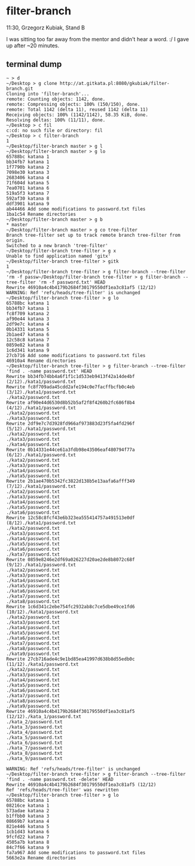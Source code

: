 filter-branch
=============

11:30, Grzegorz Kubiak, Stand B

I was sitting too far away from the mentor and didn't hear a word. :/
I gave up after ~20 minutes.


terminal dump
-------------

    ~ > d
    ~/Desktop > g clone http://at.gitkata.pl:8080/gkubiak/filter-branch.git
    Cloning into 'filter-branch'...
    remote: Counting objects: 1142, done.
    remote: Compressing objects: 100% (150/150), done.
    remote: Total 1142 (delta 11), reused 1142 (delta 11)
    Receiving objects: 100% (1142/1142), 58.35 KiB, done.
    Resolving deltas: 100% (11/11), done.
    ~/Desktop > c fil
    c:cd: no such file or directory: fil
    ~/Desktop > c filter-branch                                                   1
    ~/Desktop/filter-branch master > g l
    ~/Desktop/filter-branch master > g lo
    65788bc katana 1
    bb34fb7 katana 1
    1f7790b katana 2
    7098e30 katana 3
    2683406 katana 4
    71f604d katana 5
    7ea0701 katana 6
    519a5f3 katana 7
    592af30 katana 8
    ddf3901 katana 9
    ab44466 Add some modifications to password.txt files
    1ba1c54 Rename directories
    ~/Desktop/filter-branch master > g b
    * master
    ~/Desktop/filter-branch master > g co tree-filter
    Branch tree-filter set up to track remote branch tree-filter from origin.
    Switched to a new branch 'tree-filter'
    ~/Desktop/filter-branch tree-filter > g x
    Unable to find application named 'gitx'
    ~/Desktop/filter-branch tree-filter > gitk                                    1
    ~/Desktop/filter-branch tree-filter > g filter-branch --tree-filter 'rm -f passw~/Desktop/filter-branch tree-filter > g filter-branch --tree-filter 'rm -f password.txt' HEAD
    Rewrite 46910a4c4b4179b2684f30179550df1ea3c81af5 (12/12)
    WARNING: Ref 'refs/heads/tree-filter' is unchanged
    ~/Desktop/filter-branch tree-filter > g lo
    65788bc katana 1
    bb34fb7 katana 1
    fc8f709 katana 2
    af90e44 katana 3
    2df9e7c katana 4
    0b14331 katana 5
    2b1ae47 katana 6
    12c58c8 katana 7
    0859e82 katana 8
    1c6d341 katana 9
    27cb716 Add some modifications to password.txt files
    46910a4 Rename directories
    ~/Desktop/filter-branch tree-filter > g filter-branch --tree-filter 'find . -name password.txt' HEAD
    Rewrite bb34fb74bb4a6f1f1c1d533eb9413f42a14de4bf (2/12)./kata1/password.txt
    Rewrite fc8f709ada45cdd2afe194c0e7facffbcfb0c4eb (3/12)./kata1/password.txt
    ./kata2/password.txt
    Rewrite af90e44d6530d8b52b5af2f8f4260b2fc686f8b4 (4/12)./kata1/password.txt
    ./kata2/password.txt
    ./kata3/password.txt
    Rewrite 2df9e7c7d3928fd966af973883d23f5fa4fd296f (5/12)./kata1/password.txt
    ./kata2/password.txt
    ./kata3/password.txt
    ./kata4/password.txt
    Rewrite 0b14331e44ce61a3fdb98e43506eaf480794f77a (6/12)./kata1/password.txt
    ./kata2/password.txt
    ./kata3/password.txt
    ./kata4/password.txt
    ./kata5/password.txt
    Rewrite 2b1ae470b5342fc3822d138b5e13aafa6afff349 (7/12)./kata1/password.txt
    ./kata2/password.txt
    ./kata3/password.txt
    ./kata4/password.txt
    ./kata5/password.txt
    ./kata6/password.txt
    Rewrite 12c58c8fcf43e6b323ea555414757a491513e0df (8/12)./kata1/password.txt
    ./kata2/password.txt
    ./kata3/password.txt
    ./kata4/password.txt
    ./kata5/password.txt
    ./kata6/password.txt
    ./kata7/password.txt
    Rewrite 0859e8246e2df69a026227d20ae2de8b8072c68f (9/12)./kata1/password.txt
    ./kata2/password.txt
    ./kata3/password.txt
    ./kata4/password.txt
    ./kata5/password.txt
    ./kata6/password.txt
    ./kata7/password.txt
    ./kata8/password.txt
    Rewrite 1c6d341c2ebe754fc2932ab8c7ce5dbe49ce1fd6 (10/12)./kata1/password.txt
    ./kata2/password.txt
    ./kata3/password.txt
    ./kata4/password.txt
    ./kata5/password.txt
    ./kata6/password.txt
    ./kata7/password.txt
    ./kata8/password.txt
    ./kata9/password.txt
    Rewrite 27cb716ade4c9e1bd85ea41997d638b8d55edb0c (11/12)./kata1/password.txt
    ./kata2/password.txt
    ./kata3/password.txt
    ./kata4/password.txt
    ./kata5/password.txt
    ./kata6/password.txt
    ./kata7/password.txt
    ./kata8/password.txt
    ./kata9/password.txt
    Rewrite 46910a4c4b4179b2684f30179550df1ea3c81af5 (12/12)./kata_1/password.txt
    ./kata_2/password.txt
    ./kata_3/password.txt
    ./kata_4/password.txt
    ./kata_5/password.txt
    ./kata_6/password.txt
    ./kata_7/password.txt
    ./kata_8/password.txt
    ./kata_9/password.txt

    WARNING: Ref 'refs/heads/tree-filter' is unchanged
    ~/Desktop/filter-branch tree-filter > g filter-branch --tree-filter 'find . -name password.txt -delete' HEAD
    Rewrite 46910a4c4b4179b2684f30179550df1ea3c81af5 (12/12)
    Ref 'refs/heads/tree-filter' was rewritten
    ~/Desktop/filter-branch tree-filter > g lo
    65788bc katana 1
    08216ce katana 1
    573adae katana 2
    b1ffbb0 katana 3
    08669b7 katana 4
    821e446 katana 5
    1cb1d43 katana 6
    9fcfd22 katana 7
    4505a7b katana 8
    84c7f66 katana 9
    fa7a967 Add some modifications to password.txt files
    5663e2a Rename directories
